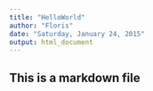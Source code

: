 ```yaml
---
title: "HelloWorld"
author: "Floris"
date: "Saturday, January 24, 2015"
output: html_document
---
```


## This is a markdown file
